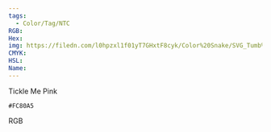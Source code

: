 ```yaml
---
tags:
  - Color/Tag/NTC
RGB:
Hex:
img: https://filedn.com/l0hpzxl1f01yT7GHxtF8cyk/Color%20Snake/SVG_Tumb%20Mass%20No%20Name/FC80A5.svg
CMYK:
HSL:
Name:
---
```

Tickle Me Pink
```palette
#FC80A5
```
RGB
